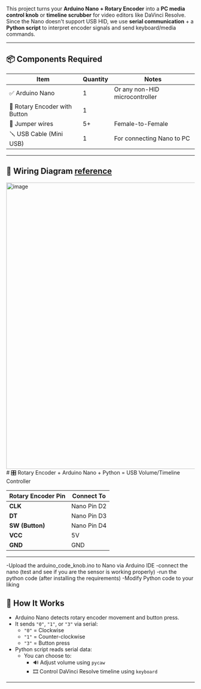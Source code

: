 
This project turns your **Arduino Nano + Rotary Encoder** into a **PC media control knob** or **timeline scrubber** for video editors like DaVinci Resolve.  
Since the Nano doesn't support USB HID, we use **serial communication** + a **Python script** to interpret encoder signals and send keyboard/media commands.

---

## 📦 Components Required

| Item                      | Quantity | Notes |
|---------------------------|----------|-------|
| ✅ Arduino Nano            | 1        | Or any non-HID microcontroller |
| 🔁 Rotary Encoder with Button | 1     |  
| 🔌 Jumper wires            | 5+       | Female-to-Female |
| 🪛 USB Cable (Mini USB)     | 1        | For connecting Nano to PC |

---

## 🔧 Wiring Diagram [reference](https://newbiely.com/tutorials/arduino-nano/arduino-nano-rotary-encoder)

<img width="1717" height="765" alt="image" src="https://github.com/user-attachments/assets/02cf1afd-5a29-4840-bd51-7bef52e60895" /># 🎛️ Rotary Encoder + Arduino Nano + Python = USB Volume/Timeline Controller

| Rotary Encoder Pin | Connect To |
|--------------------|------------|
| **CLK**            | Nano Pin D2 |
| **DT**             | Nano Pin D3 |
| **SW (Button)**    | Nano Pin D4 |
| **VCC**            | 5V          |
| **GND**            | GND         |

---

-Upload the arduino_code_knob.ino to Nano via Arduino IDE
-connect the nano (test and see if you are the sensor is working properly)
-run the python code (after installing the requirements)
-Modify Python code to your liking 

## 🧠 How It Works

- Arduino Nano detects rotary encoder movement and button press.
- It sends `"0"`, `"1"`, or `"3"` via serial:
  - `"0"` = Clockwise
  - `"1"` = Counter-clockwise
  - `"3"` = Button press
- Python script reads serial data:
  - You can choose to:
    - 🔊 Adjust volume using `pycaw`
    - 🎞️ Control DaVinci Resolve timeline using `keyboard`

---
